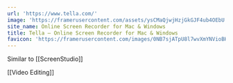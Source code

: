 ```yaml
---
url: 'https://www.tella.com/'
image: 'https://framerusercontent.com/assets/ysCMaQjwjHzjGkGJF4ub4OEbU.png'
site_name: Online Screen Recorder for Mac & Windows
title: Tella — Online Screen Recorder for Mac & Windows
favicon: 'https://framerusercontent.com/images/0NB7sjATpU8l7wvXmYNVioBH8.png'
---
```


Similar to [[ScreenStudio]]

[[Video Editing]]

